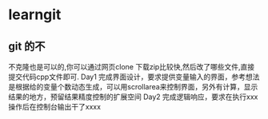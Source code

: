 # learngit
## git 的不 
不克隆也是可以的,你可以通过网页clone 下载zip比较快,然后改了哪些文件,直接提交代码cpp文件即可.
Day1 完成界面设计，要求提供变量输入的界面，参考想法是根据给的变量个数动态生成，可以用scrollarea来控制界面，另外有计算，显示结果的地方，预留结果精度控制的扩展空间
Day2 完成逻辑响应，要求在执行xxx操作后在控制台输出干了xxxx
